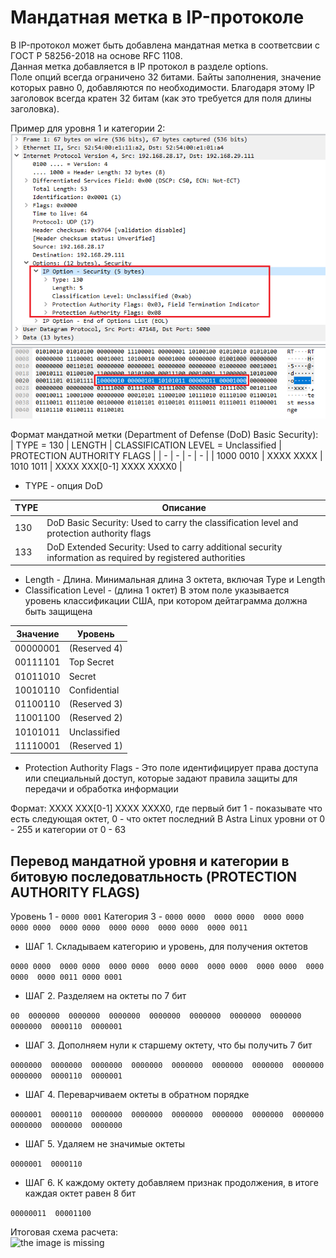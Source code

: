 # Мандатная метка в IP-протоколе

В IP-протокол может быть добавлена мандатная метка в соответсвии с ГОСТ Р 58256-2018 на основе RFC 1108.  
Данная метка добавляется в IP протокол в разделе options.  
Поле опций всегда ограничено 32 битами. Байты заполнения, значение которых равно 0, добавляются по необходимости. Благодаря этому IP заголовок всегда кратен 32 битам (как это требуется для поля длины заголовка).  

Пример для уровня 1 и категории 2:  
![the image is missing](/network/img/example_ml_pkg.png?raw=true "Example 1-2")

Формат мандатной метки (Department of Defense (DoD) Basic Security):  
| TYPE = 130 | LENGTH | CLASSIFICATION LEVEL = Unclassified | PROTECTION AUTHORITY FLAGS |
| - | - | - | - |
| 1000 0010 | XXXX XXXX | 1010 1011 | XXXX XXX[0-1] XXXX XXXX0 |

* TYPE - опция DoD

| TYPE | Описание |
| - | - |
| 130 | DoD Basic Security: Used to carry the classification level and protection authority flags |
| 133 | DoD Extended Security: Used to carry additional security information as required by registered authorities |

* Length - Длина. Минимальная длина 3 октета, включая Type и Length
* Classification Level - (длина 1 октет) В этом поле указывается уровень классификации США, при котором дейтаграмма должна быть защищена

| Значение | Уровень |
| - | - |
| 00000001 | (Reserved 4) |
| 00111101 | Top Secret |
| 01011010 | Secret |
| 10010110 | Confidential |
| 01100110 | (Reserved 3) |
| 11001100 | (Reserved 2) |
| 10101011 | Unclassified |
| 11110001 | (Reserved 1) |

* Protection Authority Flags - Это поле идентифицирует права доступа или специальный доступ, которые задают правила защиты для передачи и обработка информации

Формат: XXXX XXX[0-1] XXXX XXXX0, где первый бит 1 - показывате что есть следующая октет, 0 - что октет последний
В Astra Linux уровни от 0 - 255 и категории от 0 - 63  

## Перевод мандатной уровня и категории в битовую последоватльность (PROTECTION AUTHORITY FLAGS)

Уровень 1 - ```0000 0001``` 
Категория 3 - ```0000 0000  0000 0000  0000 0000  0000 0000  0000 0000  0000 0000  0000 0000  0000 0011```

* ШАГ 1. Складываем категорию и уровень, для получения октетов

```0000 0000  0000 0000  0000 0000  0000 0000  0000 0000  0000 0000  0000 0000  0000 0011 0000 0001```

* ШАГ 2. Разделяем на октеты по 7 бит

```00  0000000  0000000  0000000  0000000  0000000  0000000  0000000  0000000  0000110  0000001```

* ШАГ 3. Дополняем нули к старшему октету, что бы получить 7 бит

```0000000  0000000  0000000  0000000  0000000  0000000  0000000  0000000  0000000  0000110  0000001```

* ШАГ 4. Переварчиваем октеты в обратном порядке

```0000001  0000110  0000000  0000000  0000000  0000000  0000000  0000000  0000000  0000000  0000000```

* ШАГ 5. Удаляем не значимые октеты

```0000001  0000110```

* ШАГ 6. К каждому октету добавляем признак продолжения, в итоге каждая октет равен 8 бит

```00000011  00001100```

Итоговая схема расчета:  
![the image is missing](/network/img/ml_math.png?raw=true "ML math")
